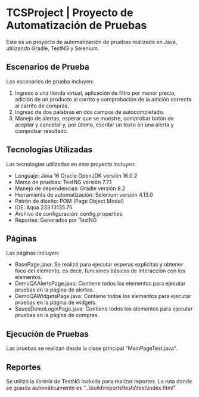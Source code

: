# TCSProject | Proyecto de Automatización de Pruebas

Este es un proyecto de automatización de pruebas realizado en Java, utilizando Gradle, TestNG y Selenium.

## Escenarios de Prueba

Los escenarios de prueba incluyen:

1. Ingreso a una tienda virtual, aplicación de filtro por menor precio, adición de un producto al carrito y comprobación de la adición correcta al carrito de compras.
2. Ingreso de dos palabras en dos campos de autocompletado.
3. Manejo de alertas, esperar que se muestre, comprobar botón de aceptar y cancelar y, por último, escribir un texto en una alerta y comprobar resultado.

## Tecnologías Utilizadas

Las tecnologías utilizadas en este proyecto incluyen:

- Lenguaje: Java 16 Oracle OpenJDK versión 16.0.2
- Marco de pruebas: TestNG versión 7.7.1
- Manejo de dependencias: Gradle versión 8.2
- Herramienta de automatización: Selenium versión 4.13.0
- Patrón de diseño: POM (Page Object Model)
- IDE: Aqua 233.13135.75
- Archivo de configuración: config.properties
- Reportes: Generados por TestNG

## Páginas

Las páginas incluyen:

- BasePage.java: Se realizó para ejecutar esperas explícitas y obtener foco del elemento, es decir, funciones básicas de interacción con los elementos.
- DemoQAAlertsPage.java: Contiene todos los elementos para ejecutar pruebas en la página de alertas.
- DemoQAWidgetsPage.java: Contiene todos los elementos para ejecutar pruebas en la página de widgets.
- SauceDemoLoginPage.java: Contiene todos los elementos para ejecutar pruebas en la página de compras.

## Ejecución de Pruebas

Las pruebas se realizan desde la clase principal "MainPageTest.java".

## Reportes

Se utilizó la librería de TestNG incluida para realizar reportes. La ruta donde se guarda automáticamente es "..\build\reports\tests\test\index.html".

